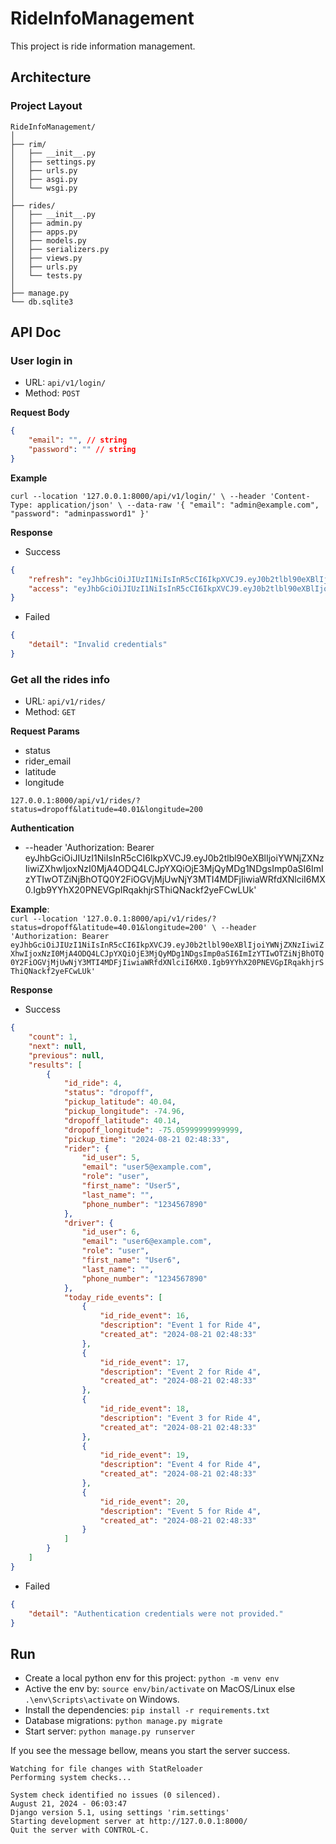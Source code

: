 # RideInfoManagement

This project is ride information management.

## Architecture

### Project Layout

```
RideInfoManagement/
│
├── rim/
│   ├── __init__.py
│   ├── settings.py
│   ├── urls.py
│   ├── asgi.py
│   └── wsgi.py
│
├── rides/
│   ├── __init__.py
│   ├── admin.py
│   ├── apps.py
│   ├── models.py
│   ├── serializers.py  
│   ├── views.py
│   ├── urls.py         
│   └── tests.py
│
├── manage.py
└── db.sqlite3

```

## API Doc

### User login in

- URL: `api/v1/login/`
- Method: `POST`

**Request Body**

```json
{
    "email": "", // string
    "password": "" // string
}
```

**Example**

`curl --location '127.0.0.1:8000/api/v1/login/' \
--header 'Content-Type: application/json' \
--data-raw '{
    "email": "admin@example.com",
    "password": "adminpassword1"
}'`

**Response**

- Success
```json
{
    "refresh": "eyJhbGciOiJIUzI1NiIsInR5cCI6IkpXVCJ9.eyJ0b2tlbl90eXBlIjoicmVmcmVzaCIsImV4cCI6MTcyNDI5NTMzNSwiaWF0IjoxNzI0MjA4OTM1LCJqdGkiOiI3NTgwNDdlMzFmYjM0OTlmODM4MTVkY2UxOTkzNDZjZSIsImlkX3VzZXIiOjF9.GTX7NRldFhnMxpzeSfBA_gN1UgvBmWBjhhYaRdJGOjU",
    "access": "eyJhbGciOiJIUzI1NiIsInR5cCI6IkpXVCJ9.eyJ0b2tlbl90eXBlIjoiYWNjZXNzIiwiZXhwIjoxNzI0MjA5MjM1LCJpYXQiOjE3MjQyMDg5MzUsImp0aSI6IjViOTg4NDVlZTc5ZjQ0MWFhNmJlZWNiY2IxN2UxZjFmIiwiaWRfdXNlciI6MX0.g1ihu-zHPrs2LG_rYMqJG7jXRtrVcYwt5nxVnbrG9Qw"
}
```
- Failed
```json
{
    "detail": "Invalid credentials"
}
```

### Get all the rides info

- URL: `api/v1/rides/`
- Method: `GET`

**Request Params**
- status  
- rider_email
- latitude
- longitude

`127.0.0.1:8000/api/v1/rides/?status=dropoff&latitude=40.01&longitude=200`

**Authentication**

- --header 'Authorization: Bearer eyJhbGciOiJIUzI1NiIsInR5cCI6IkpXVCJ9.eyJ0b2tlbl90eXBlIjoiYWNjZXNzIiwiZXhwIjoxNzI0MjA4ODQ4LCJpYXQiOjE3MjQyMDg1NDgsImp0aSI6ImIzYTIwOTZiNjBhOTQ0Y2FiOGVjMjUwNjY3MTI4MDFjIiwiaWRfdXNlciI6MX0.Igb9YYhX20PNEVGpIRqakhjrSThiQNackf2yeFCwLUk'    

**Example**:   
`curl --location '127.0.0.1:8000/api/v1/rides/?status=dropoff&latitude=40.01&longitude=200' \
--header 'Authorization: Bearer eyJhbGciOiJIUzI1NiIsInR5cCI6IkpXVCJ9.eyJ0b2tlbl90eXBlIjoiYWNjZXNzIiwiZXhwIjoxNzI0MjA4ODQ4LCJpYXQiOjE3MjQyMDg1NDgsImp0aSI6ImIzYTIwOTZiNjBhOTQ0Y2FiOGVjMjUwNjY3MTI4MDFjIiwiaWRfdXNlciI6MX0.Igb9YYhX20PNEVGpIRqakhjrSThiQNackf2yeFCwLUk'`

**Response**
- Success
```json
{
    "count": 1,
    "next": null,
    "previous": null,
    "results": [
        {
            "id_ride": 4,
            "status": "dropoff",
            "pickup_latitude": 40.04,
            "pickup_longitude": -74.96,
            "dropoff_latitude": 40.14,
            "dropoff_longitude": -75.05999999999999,
            "pickup_time": "2024-08-21 02:48:33",
            "rider": {
                "id_user": 5,
                "email": "user5@example.com",
                "role": "user",
                "first_name": "User5",
                "last_name": "",
                "phone_number": "1234567890"
            },
            "driver": {
                "id_user": 6,
                "email": "user6@example.com",
                "role": "user",
                "first_name": "User6",
                "last_name": "",
                "phone_number": "1234567890"
            },
            "today_ride_events": [
                {
                    "id_ride_event": 16,
                    "description": "Event 1 for Ride 4",
                    "created_at": "2024-08-21 02:48:33"
                },
                {
                    "id_ride_event": 17,
                    "description": "Event 2 for Ride 4",
                    "created_at": "2024-08-21 02:48:33"
                },
                {
                    "id_ride_event": 18,
                    "description": "Event 3 for Ride 4",
                    "created_at": "2024-08-21 02:48:33"
                },
                {
                    "id_ride_event": 19,
                    "description": "Event 4 for Ride 4",
                    "created_at": "2024-08-21 02:48:33"
                },
                {
                    "id_ride_event": 20,
                    "description": "Event 5 for Ride 4",
                    "created_at": "2024-08-21 02:48:33"
                }
            ]
        }
    ]
}
```

- Failed
```json
{
    "detail": "Authentication credentials were not provided."
}
```
## Run 

- Create a local python env for this project: `python -m venv env`
- Active the env by: `source env/bin/activate` on MacOS/Linux else `.\env\Scripts\activate` on Windows.
- Install the dependencies: `pip install -r requirements.txt`
- Database migrations: `python manage.py migrate`
- Start server: `python manage.py runserver`

If you see the message bellow, means you start the server success.
```
Watching for file changes with StatReloader
Performing system checks...

System check identified no issues (0 silenced).
August 21, 2024 - 06:03:47
Django version 5.1, using settings 'rim.settings'
Starting development server at http://127.0.0.1:8000/
Quit the server with CONTROL-C.
```